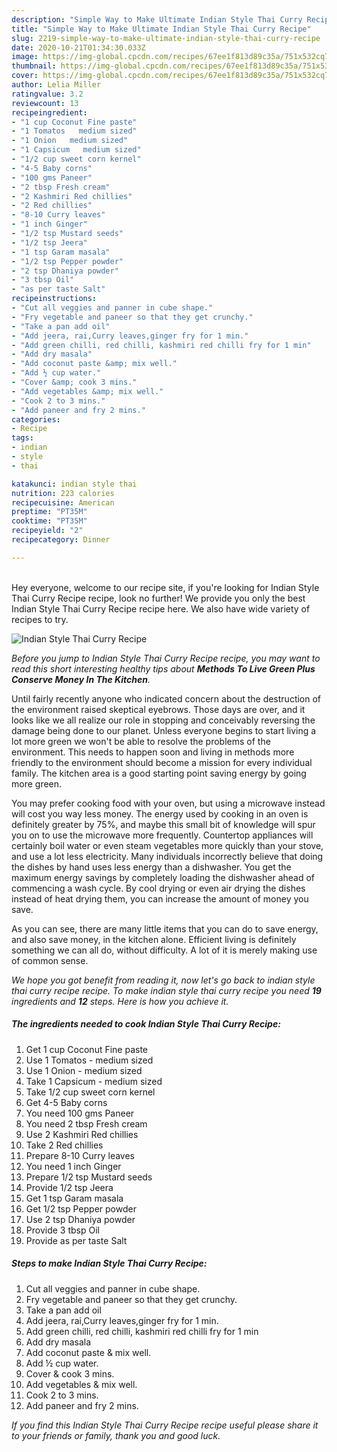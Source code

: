 ```yaml
---
description: "Simple Way to Make Ultimate Indian Style Thai Curry Recipe"
title: "Simple Way to Make Ultimate Indian Style Thai Curry Recipe"
slug: 2219-simple-way-to-make-ultimate-indian-style-thai-curry-recipe
date: 2020-10-21T01:34:30.033Z
image: https://img-global.cpcdn.com/recipes/67ee1f813d89c35a/751x532cq70/indian-style-thai-curry-recipe-recipe-main-photo.jpg
thumbnail: https://img-global.cpcdn.com/recipes/67ee1f813d89c35a/751x532cq70/indian-style-thai-curry-recipe-recipe-main-photo.jpg
cover: https://img-global.cpcdn.com/recipes/67ee1f813d89c35a/751x532cq70/indian-style-thai-curry-recipe-recipe-main-photo.jpg
author: Lelia Miller
ratingvalue: 3.2
reviewcount: 13
recipeingredient:
- "1 cup Coconut Fine paste"
- "1 Tomatos   medium sized"
- "1 Onion   medium sized"
- "1 Capsicum   medium sized"
- "1/2 cup sweet corn kernel"
- "4-5 Baby corns"
- "100 gms Paneer"
- "2 tbsp Fresh cream"
- "2 Kashmiri Red chillies"
- "2 Red chillies"
- "8-10 Curry leaves"
- "1 inch Ginger"
- "1/2 tsp Mustard seeds"
- "1/2 tsp Jeera"
- "1 tsp Garam masala"
- "1/2 tsp Pepper powder"
- "2 tsp Dhaniya powder"
- "3 tbsp Oil"
- "as per taste Salt"
recipeinstructions:
- "Cut all veggies and panner in cube shape."
- "Fry vegetable and paneer so that they get crunchy."
- "Take a pan add oil"
- "Add jeera, rai,Curry leaves,ginger fry for 1 min."
- "Add green chilli, red chilli, kashmiri red chilli fry for 1 min"
- "Add dry masala"
- "Add coconut paste &amp; mix well."
- "Add ½ cup water."
- "Cover &amp; cook 3 mins."
- "Add vegetables &amp; mix well."
- "Cook 2 to 3 mins."
- "Add paneer and fry 2 mins."
categories:
- Recipe
tags:
- indian
- style
- thai

katakunci: indian style thai 
nutrition: 223 calories
recipecuisine: American
preptime: "PT35M"
cooktime: "PT35M"
recipeyield: "2"
recipecategory: Dinner

---
```

<br>
Hey everyone, welcome to our recipe site, if you're looking for Indian Style Thai Curry Recipe recipe, look no further! We provide you only the best Indian Style Thai Curry Recipe recipe here. We also have wide variety of recipes to try.
<br>


![Indian Style Thai Curry Recipe](https://img-global.cpcdn.com/recipes/67ee1f813d89c35a/751x532cq70/indian-style-thai-curry-recipe-recipe-main-photo.jpg)

<i>Before you jump to Indian Style Thai Curry Recipe recipe, you may want to read this short interesting healthy tips about 
<strong>Methods To Live Green Plus Conserve Money In The Kitchen</strong>.</i>
</br>

Until fairly recently anyone who indicated concern about the destruction of the environment raised skeptical eyebrows. Those days are over, and it looks like we all realize our role in stopping and conceivably reversing the damage being done to our planet. Unless everyone begins to start living a lot more green we won't be able to resolve the problems of the environment. This needs to happen soon and living in methods more friendly to the environment should become a mission for every individual family. The kitchen area is a good starting point saving energy by going more green.

You may prefer cooking food with your oven, but using a microwave instead will cost you way less money. The energy used by cooking in an oven is definitely greater by 75%, and maybe this small bit of knowledge will spur you on to use the microwave more frequently. Countertop appliances will certainly boil water or even steam vegetables more quickly than your stove, and use a lot less electricity. Many individuals incorrectly believe that doing the dishes by hand uses less energy than a dishwasher. You get the maximum energy savings by completely loading the dishwasher ahead of commencing a wash cycle. By cool drying or even air drying the dishes instead of heat drying them, you can increase the amount of money you save.

As you can see, there are many little items that you can do to save energy, and also save money, in the kitchen alone. Efficient living is definitely something we can all do, without difficulty. A lot of it is merely making use of common sense.


<i>We hope you got benefit from reading it, now let's go back to indian style thai curry recipe recipe. To make indian style thai curry recipe you need <strong>19</strong> ingredients and <strong>12</strong> steps. Here is how you achieve it.
</i>

##### The ingredients needed to cook Indian Style Thai Curry Recipe:

1. Get 1 cup Coconut Fine paste
1. Use 1 Tomatos -  medium sized
1. Use 1 Onion -  medium sized
1. Take 1 Capsicum -  medium sized
1. Take 1/2 cup sweet corn kernel
1. Get 4-5 Baby corns
1. You need 100 gms Paneer
1. You need 2 tbsp Fresh cream
1. Use 2 Kashmiri Red chillies
1. Take 2 Red chillies
1. Prepare 8-10 Curry leaves
1. You need 1 inch Ginger
1. Prepare 1/2 tsp Mustard seeds
1. Provide 1/2 tsp Jeera
1. Get 1 tsp Garam masala
1. Get 1/2 tsp Pepper powder
1. Use 2 tsp Dhaniya powder
1. Provide 3 tbsp Oil
1. Provide as per taste Salt


##### Steps to make Indian Style Thai Curry Recipe:

1. Cut all veggies and panner in cube shape.
1. Fry vegetable and paneer so that they get crunchy.
1. Take a pan add oil
1. Add jeera, rai,Curry leaves,ginger fry for 1 min.
1. Add green chilli, red chilli, kashmiri red chilli fry for 1 min
1. Add dry masala
1. Add coconut paste &amp; mix well.
1. Add ½ cup water.
1. Cover &amp; cook 3 mins.
1. Add vegetables &amp; mix well.
1. Cook 2 to 3 mins.
1. Add paneer and fry 2 mins.


<i>If you find this Indian Style Thai Curry Recipe recipe useful please share it to your friends or family, thank you and good luck.</i>
